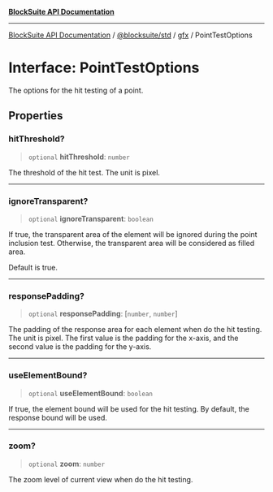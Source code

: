 [**BlockSuite API Documentation**](../../../../README.md)

***

[BlockSuite API Documentation](../../../../README.md) / [@blocksuite/std](../../README.md) / [gfx](../README.md) / PointTestOptions

# Interface: PointTestOptions

The options for the hit testing of a point.

## Properties

### hitThreshold?

> `optional` **hitThreshold**: `number`

The threshold of the hit test. The unit is pixel.

***

### ignoreTransparent?

> `optional` **ignoreTransparent**: `boolean`

If true, the transparent area of the element will be ignored during the point inclusion test.
Otherwise, the transparent area will be considered as filled area.

Default is true.

***

### responsePadding?

> `optional` **responsePadding**: \[`number`, `number`\]

The padding of the response area for each element when do the hit testing. The unit is pixel.
The first value is the padding for the x-axis, and the second value is the padding for the y-axis.

***

### useElementBound?

> `optional` **useElementBound**: `boolean`

If true, the element bound will be used for the hit testing.
By default, the response bound will be used.

***

### zoom?

> `optional` **zoom**: `number`

The zoom level of current view when do the hit testing.
